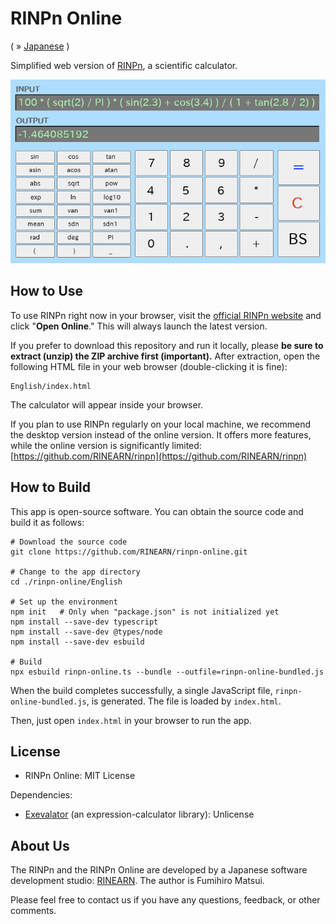 # RINPn Online

( &raquo; [Japanese](./README_JAPANESE.md) )


Simplified web version of [RINPn](https://github.com/RINEARN/rinpn), a scientific calculator.

![Screen](./screen.png)


## How to Use

To use RINPn right now in your browser, visit the [official RINPn website](https://www.rinearn.com/en-us/rinpn/) and click "**Open Online**." This will always launch the latest version.

If you prefer to download this repository and run it locally, please **be sure to extract (unzip) the ZIP archive first (important).** After extraction, open the following HTML file in your web browser (double-clicking it is fine):

    English/index.html

The calculator will appear inside your browser.

If you plan to use RINPn regularly on your local machine, we recommend the desktop version instead of the online version. It offers more features, while the online version is significantly limited: [https://github.com/RINEARN/rinpn](https://github.com/RINEARN/rinpn)





## How to Build

This app is open-source software. You can obtain the source code and build it as follows:

    # Download the source code
    git clone https://github.com/RINEARN/rinpn-online.git

    # Change to the app directory
    cd ./rinpn-online/English

    # Set up the environment
    npm init   # Only when "package.json" is not initialized yet
    npm install --save-dev typescript
    npm install --save-dev @types/node 
    npm install --save-dev esbuild

    # Build
    npx esbuild rinpn-online.ts --bundle --outfile=rinpn-online-bundled.js

When the build completes successfully, a single JavaScript file, `rinpn-online-bundled.js`, is generated. The file is loaded by `index.html`.

Then, just open `index.html` in your browser to run the app.


## License

* RINPn Online: MIT License

Dependencies: 

* [Exevalator](https://github.com/RINEARN/exevalator) (an expression-calculator library): Unlicense


## About Us

The RINPn and the RINPn Online are developed by a Japanese software development studio: [RINEARN](https://www.rinearn.com/). The author is Fumihiro Matsui.

Please feel free to contact us if you have any questions, feedback, or other comments.

